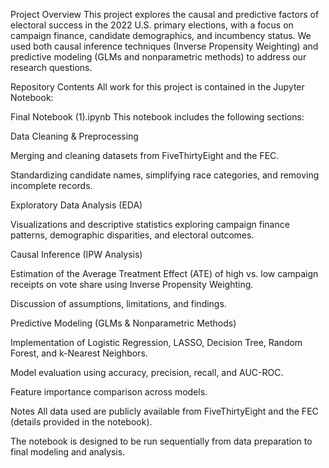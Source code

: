 Project Overview
This project explores the causal and predictive factors of electoral success in the 2022 U.S. primary elections, with a focus on campaign finance, candidate demographics, and incumbency status.
We used both causal inference techniques (Inverse Propensity Weighting) and predictive modeling (GLMs and nonparametric methods) to address our research questions.

Repository Contents
All work for this project is contained in the Jupyter Notebook:

Final Notebook (1).ipynb
This notebook includes the following sections:

Data Cleaning & Preprocessing

Merging and cleaning datasets from FiveThirtyEight and the FEC.

Standardizing candidate names, simplifying race categories, and removing incomplete records.

Exploratory Data Analysis (EDA)

Visualizations and descriptive statistics exploring campaign finance patterns, demographic disparities, and electoral outcomes.

Causal Inference (IPW Analysis)

Estimation of the Average Treatment Effect (ATE) of high vs. low campaign receipts on vote share using Inverse Propensity Weighting.

Discussion of assumptions, limitations, and findings.

Predictive Modeling (GLMs & Nonparametric Methods)

Implementation of Logistic Regression, LASSO, Decision Tree, Random Forest, and k-Nearest Neighbors.

Model evaluation using accuracy, precision, recall, and AUC-ROC.

Feature importance comparison across models.

Notes
All data used are publicly available from FiveThirtyEight and the FEC (details provided in the notebook).

The notebook is designed to be run sequentially from data preparation to final modeling and analysis.
